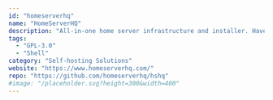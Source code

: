 ```yaml
---
id: "homeserverhq"
name: "HomeServerHQ"
description: "All-in-one home server infrastructure and installer. Have a fully configured email server, VPN, and public website(s) set up in less than an hour, even behind CGNAT."
tags:
  - "GPL-3.0"
  - "Shell"
category: "Self-hosting Solutions"
website: "https://www.homeserverhq.com/"
repo: "https://github.com/homeserverhq/hshq"
#image: "/placeholder.svg?height=300&width=400"
---
```


